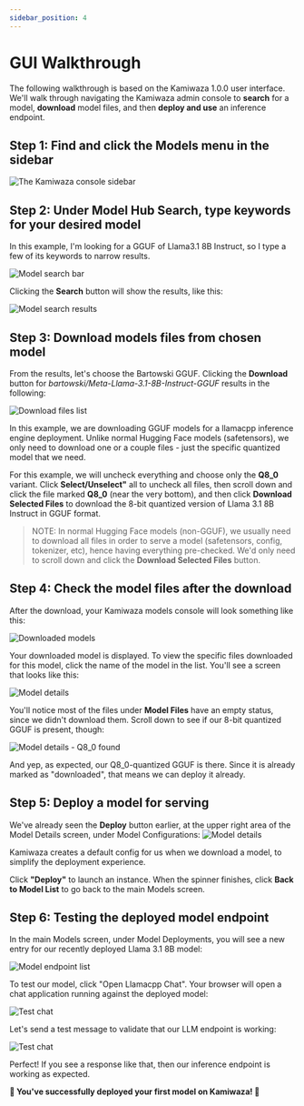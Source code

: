 ```yaml
---
sidebar_position: 4
---
```


# GUI Walkthrough

The following walkthrough is based on the Kamiwaza 1.0.0 user interface. We'll walk through navigating the Kamiwaza admin console to **search** for a model, **download** model files, and then **deploy and use** an inference endpoint.

## Step 1: Find and click the Models menu in the sidebar
![The Kamiwaza console sidebar](/img/models/01_sidebar.png)


## Step 2: Under Model Hub Search, type keywords for your desired model
In this example, I'm looking for a GGUF of Llama3.1 8B Instruct, so I type a few of its keywords to narrow results.

![Model search bar](/img/models/02_search.png)

Clicking the **Search** button will show the results, like this:

![Model search results](/img/models/03_search_results.png)


## Step 3: Download models files from chosen model
From the results, let's choose the Bartowski GGUF. Clicking the **Download** button for *bartowski/Meta-Llama-3.1-8B-Instruct-GGUF* results in the following:

![Download files list](/img/models/04_download_list.png)

In this example, we are downloading GGUF models for a llamacpp inference engine deployment. Unlike normal Hugging Face models (safetensors), we only need to download one or a couple files - just the specific quantized model that we need. 

For this example, we will uncheck everything and choose only the **Q8_0** variant. Click **Select/Unselect"** all to uncheck all files, then scroll down and click the file marked **Q8_0** (near the very bottom), and then click **Download Selected Files** to download the 8-bit quantized version of Llama 3.1 8B Instruct in GGUF format.

> NOTE: In normal Hugging Face models (non-GGUF), we usually need to download all files in order to serve a model (safetensors, config, tokenizer, etc), hence having everything pre-checked. We'd only need to scroll down and click the **Download Selected Files** button.

## Step 4: Check the model files after the download
After the download, your Kamiwaza models console will look something like this:

![Downloaded models](/img/models/05_model_downloaded.png)

Your downloaded model is displayed. To view the specific files downloaded for this model, click the name of the model in the list. You'll see a screen that looks like this:

![Model details](/img/models/06_model_files_1.png)

You'll notice most of the files under **Model Files** have an empty status, since we didn't download them. Scroll down to see if our 8-bit quantized GGUF is present, though:

![Model details - Q8_0 found](/img/models/07_model_files_2.png)

And yep, as expected, our Q8_0-quantized GGUF is there. Since it is already marked as "downloaded", that means we can deploy it already.

## Step 5: Deploy a model for serving

We've already seen the **Deploy** button earlier, at the upper right area of the Model Details screen, under Model Configurations:
![Model details](/img/models/06_model_files_1.png)

Kamiwaza creates a default config for us when we download a model, to simplify the deployment experience. 

Click **"Deploy"** to launch an instance. When the spinner finishes, click **Back to Model List** to go back to the main Models screen.

## Step 6: Testing the deployed model endpoint

In the main Models screen, under Model Deployments, you will see a new entry for our recently deployed Llama 3.1 8B model:

![Model endpoint list](/img/models/08_model_endpoint_list.png)

To test our model, click "Open Llamacpp Chat". Your browser will open a chat application running against the deployed model:

![Test chat](/img/models/09_test_model.png)

Let's send a test message to validate that our LLM endpoint is working:

![Test chat](/img/models/10_test_homie.png)

Perfect! If you see a response like that, then our inference endpoint is working as expected. 

**🎉 You've successfully deployed your first model on Kamiwaza! 🎉**